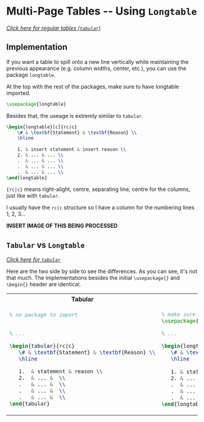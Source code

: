 # Multi-Page Tables -- Using `Longtable`
<!-- ${{\color{gray}\textnormal{Click here for a regular table\:}}}$ _[link](tables.md)_ -->

_[Click here for regular tables (`tabular`)](tables.md)_


## Implementation

If you want a table to spill onto a new line vertically while maintaining the previous appearance (e.g. column widths, center, etc.), you can use the package `longtable`.


At the top with the rest of the packages, make sure to have longtable imported.
```latex
\usepackage{longtable}
```

Besides that, the useage is extremly similar to `tabular`.

```latex
\begin{longtable}[c]{rc|c}
    \# & \textbf{Statement} & \textbf{Reason} \\
    \hline
    
    1. & insert statement & insert reason \\
    2. & ... & ... \\
    .  & ... & ... \\
    .  & ... & ... \\
    .  & ... & ... \\
\end{longtable}
```

`{rc|c}` means right-alight, centre, separating line, centre for the columns, just like with `tabular`.

I usually have the `rc|c` structure so I have a column for the numbering lines 1, 2, 3...


**INSERT IMAGE OF THIS BEING PROCESSED**




## `Tabular` vs `Longtable`
_[Click here for `tabular`](tables.md)_

Here are the two side by side to see the differences. As you can see, it's not that much. The implementations besides the initial `\usepackage{}` and `\begin{}` header are identical. 

<p align="center">
<table>
   <tr>
      <th>Tabular</th>
      <th>Longtable</th>
   </tr>

   
   <tr>
   <td>

   ```latex
   % no package to import


   % ...

   \begin{tabular}{rc|c}
      \# & \textbf{Statement} & \textbf{Reason} \\
      \hline

      1.  & statement & reason \\
      2.  & ... &  \\
      .   & ... &  \\
      .   & ... &  \\
      .   & ... &  \\
   \end{tabular}
   ```
   </td>

   <td>

   ```latex
   % make sure this is at the top
   \usepackage{longtable}
   
   % ...

   \begin{longtable}[c]{rc|c}
      \# & \textbf{Statement} & \textbf{Reason} \\
      \hline
      
      1. & statement & reason \\
      2. & ... & ... \\
      .  & ... & ... \\
      .  & ... & ... \\
      .  & ... & ... \\
   \end{longtable}
   ```

   </td>
   </tr>
</table>
</p>









<!-- ## Example

```latex
this

```
would yield this:
*insert image -->
